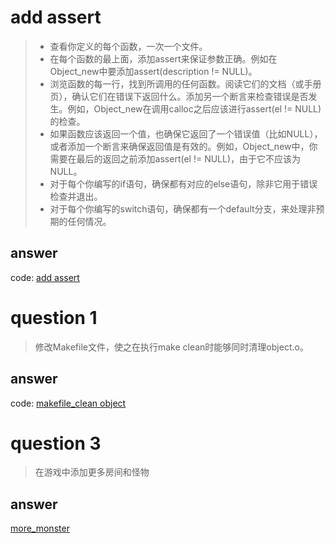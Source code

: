 # add assert

> - 查看你定义的每个函数，一次一个文件。
> - 在每个函数的最上面，添加assert来保证参数正确。例如在Object_new中要添加assert(description != NULL)。
> - 浏览函数的每一行，找到所调用的任何函数。阅读它们的文档（或手册页），确认它们在错误下返回什么。添加另一个断言来检查错误是否发生。例如，Object_new在调用calloc之后应该进行assert(el != NULL)的检查。
> - 如果函数应该返回一个值，也确保它返回了一个错误值（比如NULL），或者添加一个断言来确保返回值是有效的。例如，Object_new中，你需要在最后的返回之前添加assert(el != NULL)，由于它不应该为NULL。
> - 对于每个你编写的if语句，确保都有对应的else语句，除非它用于错误检查并退出。
> - 对于每个你编写的switch语句，确保都有一个default分支，来处理非预期的任何情况。

## answer
code:
[add assert](./ex19_assert/ex19.c)

# question 1
> 修改Makefile文件，使之在执行make clean时能够同时清理object.o。

## answer
code:
[makefile_clean object](./ex19_ex1/Makefile)

# question 3
> 在游戏中添加更多房间和怪物

## answer

[more_monster](./ex19_ex3/ex19.c)
